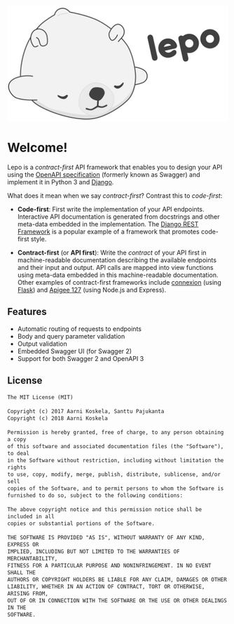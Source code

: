 ![](banner.svg)

# Welcome!

Lepo is a *contract-first* API framework that enables you to design your API
using the [OpenAPI specification](https://github.com/OAI/OpenAPI-Specification) (formerly known as Swagger)
and implement it in Python 3 and [Django](https://www.djangoproject.com/).

What does it mean when we say *contract-first*? Contrast this to *code-first*:

* **Code-first**:
  First write the implementation of your API endpoints.
  Interactive API documentation is generated from docstrings and other
  meta-data embedded in the implementation.
  The [Django REST Framework](http://www.django-rest-framework.org/) is a
  popular example of a framework that promotes code-first style.
  
* **Contract-first** (or **API first**):
  Write the *contract* of your API first in machine-readable documentation describing
  the available endpoints and their input and output.
  API calls are mapped into view functions using meta-data embedded in this machine-readable documentation.
  Other examples of contract-first frameworks include [connexion](https://github.com/zalando/connexion)
  (using [Flask](https://github.com/pallets/flask)) and
  [Apigee 127](https://github.com/apigee-127/swagger-tools) (using Node.js and Express).

## Features

* Automatic routing of requests to endpoints
* Body and query parameter validation
* Output validation
* Embedded Swagger UI (for Swagger 2)
* Support for both Swagger 2 and OpenAPI 3

## License

    The MIT License (MIT)

    Copyright (c) 2017 Aarni Koskela, Santtu Pajukanta
    Copyright (c) 2018 Aarni Koskela

    Permission is hereby granted, free of charge, to any person obtaining a copy
    of this software and associated documentation files (the "Software"), to deal
    in the Software without restriction, including without limitation the rights
    to use, copy, modify, merge, publish, distribute, sublicense, and/or sell
    copies of the Software, and to permit persons to whom the Software is
    furnished to do so, subject to the following conditions:

    The above copyright notice and this permission notice shall be included in all
    copies or substantial portions of the Software.

    THE SOFTWARE IS PROVIDED "AS IS", WITHOUT WARRANTY OF ANY KIND, EXPRESS OR
    IMPLIED, INCLUDING BUT NOT LIMITED TO THE WARRANTIES OF MERCHANTABILITY,
    FITNESS FOR A PARTICULAR PURPOSE AND NONINFRINGEMENT. IN NO EVENT SHALL THE
    AUTHORS OR COPYRIGHT HOLDERS BE LIABLE FOR ANY CLAIM, DAMAGES OR OTHER
    LIABILITY, WHETHER IN AN ACTION OF CONTRACT, TORT OR OTHERWISE, ARISING FROM,
    OUT OF OR IN CONNECTION WITH THE SOFTWARE OR THE USE OR OTHER DEALINGS IN THE
    SOFTWARE.
